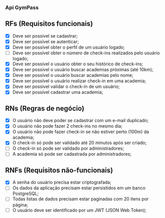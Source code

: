 <h3>Api GymPass </h3>

## RFs (Requisitos funcionais)
 * [x] Deve ser possível se cadastrar;
 * [x] Deve ser possível se autenticar;
 * [x] Deve ser possível obter o perfil de um usuário logado;
 * [ ] Deve ser possível obter o número de check-ins realizados pelo      usuário logado;
 * [x] Deve ser possível o usuário obter o seu histórico de check-ins;
 * [x] Deve ser possível o usuário buscar academias próximas (até 10km);
 * [x] Deve ser possível o usuário buscar academias pelo nome;
 * [x] Deve ser possível o usuário realizar check-in em uma academia;
 * [x] Deve ser possível validar o check-in de um usuário;
 * [x] Deve ser possível cadastrar uma academia;
## RNs (Regras de negócio)
 *[x] O usuário não deve poder se cadastrar com um e-mail duplicado;
 *[x] O usuário não pode fazer 2 check-ins no mesmo dia;
 *[x] O usuário não pode fazer check-in se não estiver perto (100m) da academia;
 *[x] O check-in só pode ser validado até 20 minutos após ser criado;
 *[ ] O check-in só pode ser validado por administradores;
 *[ ] A academia só pode ser cadastrada por administradores;
## RNFs (Requisitos não-funcionais)
 *[x] A senha do usuário precisa estar criptografada;
 *[ ] Os dados da aplicação precisam estar persistidos em um banco PostgreSQL;
 *[ ] Todas listas de dados precisam estar paginadas com 20 itens por página;
 *[ ] O usuário deve ser identificado por um JWT (JSON Web Token);
